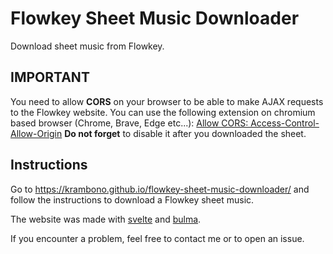 # Flowkey Sheet Music Downloader

Download sheet music from Flowkey.

## IMPORTANT

You need to allow **CORS** on your browser to be able to make AJAX requests to the Flowkey website. You can use the following extension on chromium based browser (Chrome, Brave, Edge etc...): [Allow CORS: Access-Control-Allow-Origin](https://chrome.google.com/webstore/detail/allow-cors-access-control/lhobafahddgcelffkeicbaginigeejlf)
**Do not forget** to disable it after you downloaded the sheet.

## Instructions

Go to https://krambono.github.io/flowkey-sheet-music-downloader/ and follow the instructions to download a Flowkey sheet music.

The website was made with [svelte](https://svelte.dev/) and [bulma](https://bulma.io/).

If you encounter a problem, feel free to contact me or to open an issue.
